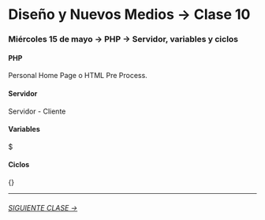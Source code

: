 # Diseño y Nuevos Medios → Clase 10 

### Miércoles 15 de mayo → PHP → Servidor, variables y ciclos

#### PHP

Personal Home Page o HTML Pre Process.

#### Servidor

Servidor - Cliente

#### Variables

$

#### Ciclos

{}

- - - - - - - 

###### [SIGUIENTE CLASE →](https://github.com/profesorfaco/dno037-2019/tree/gh-pages/clase-11)
